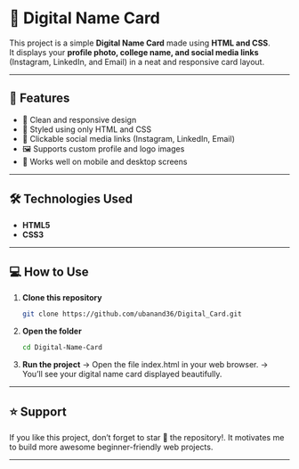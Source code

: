 # 🌟 Digital Name Card

This project is a simple **Digital Name Card** made using **HTML and CSS**.  
It displays your **profile photo, college name, and social media links** (Instagram, LinkedIn, and Email) in a neat and responsive card layout.

---

## 🚀 Features

- 🧾 Clean and responsive design  
- 🎨 Styled using only HTML and CSS  
- 🔗 Clickable social media links (Instagram, LinkedIn, Email)  
- 🖼️ Supports custom profile and logo images  
- 📱 Works well on mobile and desktop screens  

---

## 🛠️ Technologies Used

- **HTML5**
- **CSS3**

---

## 💻 How to Use

1. **Clone this repository**
   ```bash
   git clone https://github.com/ubanand36/Digital_Card.git

 2. **Open the folder**
    ```bash
    cd Digital-Name-Card
    
3. **Run the project**
 -> Open the file index.html in your web browser.
 -> You’ll see your digital name card displayed beautifully.
   
---

## ⭐ Support

If you like this project, don’t forget to star 🌟 the repository!.
It motivates me to build more awesome beginner-friendly web projects.
   
---
  
 
